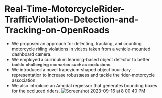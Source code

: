 # Real-Time-MotorcycleRider-TrafficViolation-Detection-and-Tracking-on-OpenRoads
* We proposed an approach for detecting, tracking, and counting motorcycle riding violations in videos taken from a vehicle-mounted dashboard camera. 
* We employed a curriculum learning-based object detector to better tackle challenging scenarios such as occlusions.
* We introduced a novel trapezium-shaped object boundary representation to increase robustness and tackle the rider-motorcycle association. 
* We also introduce an Amodal regressor that generates bounding boxes for the occluded riders.
  ![Screenshot 2023-09-16 at 8 00 40 PM](https://github.com/abhisek-ai/Real-Time-MotorcycleRider-TrafficViolation-Detection-and-Tracking-on-OpenRoads/assets/77212559/6df79fac-0f70-4abc-a8f6-7c61b82a6db5)
